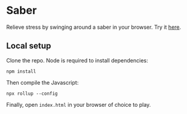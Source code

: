 # Saber

Relieve stress by swinging around a saber in your browser. Try it
[here](https://adamheins.com/projects/saber/).

## Local setup

Clone the repo. Node is required to install dependencies:
```
npm install
```

Then compile the Javascript:
```
npx rollup --config
```

Finally, open `index.html` in your browser of choice to play.
